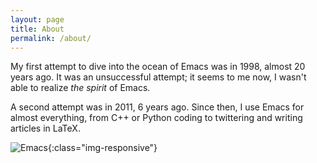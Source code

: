 ```yaml
---
layout: page
title: About
permalink: /about/
---
```


My first attempt to dive into the ocean of Emacs was in 1998, almost
20 years ago. It was an unsuccessful attempt; it seems to me now, I
wasn't able to realize *the spirit* of Emacs.

A second attempt was in 2011, 6 years ago. Since then, I use Emacs for
almost everything, from C++ or Python coding to twittering and writing
articles in LaTeX.

![Emacs]({{site.imgurl}}/its-cover.png){:class="img-responsive"}
